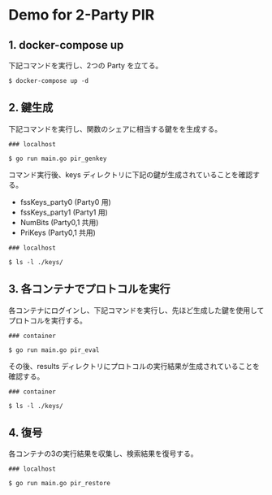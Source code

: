 # Demo for 2-Party PIR

## 1. docker-compose up

下記コマンドを実行し、2つの Party を立てる。

```
$ docker-compose up -d
```

## 2. 鍵生成

下記コマンドを実行し、関数のシェアに相当する鍵をを生成する。

```
### localhost

$ go run main.go pir_genkey
```

コマンド実行後、keys ディレクトリに下記の鍵が生成されていることを確認する。

- fssKeys_party0 (Party0 用)
- fssKeys_party1 (Party1 用)
- NumBits (Party0,1 共用)
- PriKeys (Party0,1 共用)

```
### localhost

$ ls -l ./keys/
```

## 3. 各コンテナでプロトコルを実行

各コンテナにログインし、下記コマンドを実行し、先ほど生成した鍵を使用してプロトコルを実行する。

```
### container

$ go run main.go pir_eval
```

その後、results ディレクトリにプロトコルの実行結果が生成されていることを確認する。

```
### container

$ ls -l ./keys/
```

## 4. 復号

各コンテナの3の実行結果を収集し、検索結果を復号する。

```
### localhost

$ go run main.go pir_restore
```